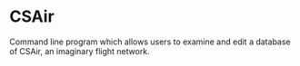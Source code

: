 CSAir
=====

Command line program which allows users to examine and edit a database of CSAir, an imaginary flight network.